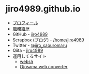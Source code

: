 # jiro4989.github.io

* [プロフィール](https://scrapbox.io/jiro4989/jiro4989)
* [職務経歴](https://scrapbox.io/jiro4989/%E8%81%B7%E5%8B%99%E7%B5%8C%E6%AD%B4)
* GitHub - [jiro4989](https://github.com/jiro4989)
* Scrapbox (ブログ) - [/home/jiro4989](https://scrapbox.io/jiro4989/)
* Twitter - [@jiro\_saburomaru](https://twitter.com/jiro_saburomaru)
* Qiita - [jiro4989](https://qiita.com/jiro4989)
* 運用してるサイト
  * [websh](https://websh.jiro4989.com/)
  * [Ojosama web converter](https://ojosama.jiro4989.com/)
